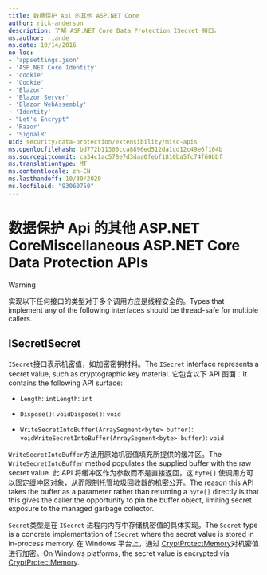 ```yaml
---
title: 数据保护 Api 的其他 ASP.NET Core
author: rick-anderson
description: 了解 ASP.NET Core Data Protection ISecret 接口。
ms.author: riande
ms.date: 10/14/2016
no-loc:
- 'appsettings.json'
- 'ASP.NET Core Identity'
- 'cookie'
- 'Cookie'
- 'Blazor'
- 'Blazor Server'
- 'Blazor WebAssembly'
- 'Identity'
- "Let's Encrypt"
- 'Razor'
- 'SignalR'
uid: security/data-protection/extensibility/misc-apis
ms.openlocfilehash: bd772b11300cca8896ed512da1cd12c49e6f104b
ms.sourcegitcommit: ca34c1ac578e7d3daa0febf1810ba5fc74f60bbf
ms.translationtype: MT
ms.contentlocale: zh-CN
ms.lasthandoff: 10/30/2020
ms.locfileid: "93060750"
---
```

# <a name="miscellaneous-aspnet-core-data-protection-apis"></a><span data-ttu-id="eced4-103">数据保护 Api 的其他 ASP.NET Core</span><span class="sxs-lookup"><span data-stu-id="eced4-103">Miscellaneous ASP.NET Core Data Protection APIs</span></span>

<a name="data-protection-extensibility-mics-apis"></a>

>[!WARNING]
> <span data-ttu-id="eced4-104">实现以下任何接口的类型对于多个调用方应是线程安全的。</span><span class="sxs-lookup"><span data-stu-id="eced4-104">Types that implement any of the following interfaces should be thread-safe for multiple callers.</span></span>

## <a name="isecret"></a><span data-ttu-id="eced4-105">ISecret</span><span class="sxs-lookup"><span data-stu-id="eced4-105">ISecret</span></span>

<span data-ttu-id="eced4-106">`ISecret`接口表示机密值，如加密密钥材料。</span><span class="sxs-lookup"><span data-stu-id="eced4-106">The `ISecret` interface represents a secret value, such as cryptographic key material.</span></span> <span data-ttu-id="eced4-107">它包含以下 API 图面：</span><span class="sxs-lookup"><span data-stu-id="eced4-107">It contains the following API surface:</span></span>

* <span data-ttu-id="eced4-108">`Length`: `int`</span><span class="sxs-lookup"><span data-stu-id="eced4-108">`Length`: `int`</span></span>

* <span data-ttu-id="eced4-109">`Dispose()`: `void`</span><span class="sxs-lookup"><span data-stu-id="eced4-109">`Dispose()`: `void`</span></span>

* <span data-ttu-id="eced4-110">`WriteSecretIntoBuffer(ArraySegment<byte> buffer)`: `void`</span><span class="sxs-lookup"><span data-stu-id="eced4-110">`WriteSecretIntoBuffer(ArraySegment<byte> buffer)`: `void`</span></span>

<span data-ttu-id="eced4-111">`WriteSecretIntoBuffer`方法用原始机密值填充所提供的缓冲区。</span><span class="sxs-lookup"><span data-stu-id="eced4-111">The `WriteSecretIntoBuffer` method populates the supplied buffer with the raw secret value.</span></span> <span data-ttu-id="eced4-112">此 API 将缓冲区作为参数而不是直接返回，这 `byte[]` 使调用方可以固定缓冲区对象，从而限制托管垃圾回收器的机密公开。</span><span class="sxs-lookup"><span data-stu-id="eced4-112">The reason this API takes the buffer as a parameter rather than returning a `byte[]` directly is that this gives the caller the opportunity to pin the buffer object, limiting secret exposure to the managed garbage collector.</span></span>

<span data-ttu-id="eced4-113">`Secret`类型是在 `ISecret` 进程内内存中存储机密值的具体实现。</span><span class="sxs-lookup"><span data-stu-id="eced4-113">The `Secret` type is a concrete implementation of `ISecret` where the secret value is stored in in-process memory.</span></span> <span data-ttu-id="eced4-114">在 Windows 平台上，通过 [CryptProtectMemory](/windows/win32/api/dpapi/nf-dpapi-cryptprotectmemory)对机密值进行加密。</span><span class="sxs-lookup"><span data-stu-id="eced4-114">On Windows platforms, the secret value is encrypted via [CryptProtectMemory](/windows/win32/api/dpapi/nf-dpapi-cryptprotectmemory).</span></span>
